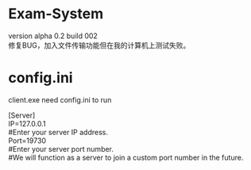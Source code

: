 # Exam-System
version alpha 0.2
build 002<br />修复BUG，加入文件传输功能但在我的计算机上测试失败。
# config.ini
client.exe need config.ini to run<br />
<p></p>
[Server]<br />
IP=127.0.0.1<br />#Enter your server IP address.<br />
Port=19730<br />#Enter your server port number.<br />#We will function as a server to join a custom port number in the future.

